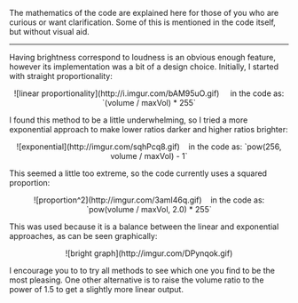 The mathematics of the code are explained here for those of you who are curious or want clarification. Some of this is mentioned in the code itself, but without visual aid.

---

Having brightness correspond to loudness is an obvious enough feature, however its implementation was a bit of a design choice. Initially, I started with straight proportionality:
<center>![linear proportionality](http://i.imgur.com/bAM95uO.gif) &nbsp;&nbsp;&nbsp;&nbsp;in the code as: `(volume / maxVol) * 255`</center>

I found this method to be a little underwhelming, so I tried a more exponential approach to make lower ratios darker and higher ratios brighter:

<center>![exponential](http://imgur.com/sqhPcq8.gif)&nbsp;&nbsp;&nbsp;&nbsp;in the code as: `pow(256, volume / maxVol) - 1`</center>

This seemed a little too extreme, so the code currently uses a squared proportion:

<center>![proportion^2](http://imgur.com/3amI46q.gif)&nbsp;&nbsp;&nbsp;&nbsp;in the code as: `pow(volume / maxVol, 2.0) * 255`</center>

This was used because it is a balance between the linear and exponential approaches, as can be seen graphically:

<center>![bright graph](http://imgur.com/DPynqok.gif)</center>

I encourage you to to try all methods to see which one you find to be the most pleasing. One other alternative is to raise the volume ratio to the power of 1.5 to get a slightly more linear output.
